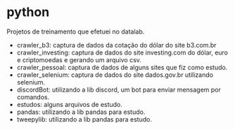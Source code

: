 # python

Projetos de treinamento que efetuei no datalab.

 - crawler_b3: captura de dados da cotação do dólar do site b3.com.br
 - crawler_investing: captura de dados do site investing.com do dólar, euro e criptomoedas e gerando um arquivo csv.
 - crawler_pessoal: captura de dados de alguns sites que fiz como estudo.
 - crawler_selenium: captura de dados do site dados.gov.br utilizando selenium.
 - discordBot: utilizando a lib discord, um bot para enviar mensagem por comandos.
 - estudos: alguns arquivos de estudo.
 - pandas: utilizando a lib pandas para estudo.
 - tweepylib: utilizando a lib pandas para estudo.
 
